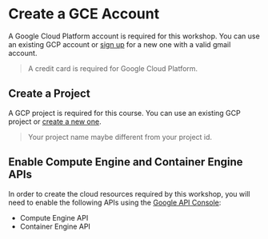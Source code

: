 # Create a GCE Account

A Google Cloud Platform account is required for this workshop. You can use an existing GCP account or [sign up](https://cloud.google.com/compute/docs/signup) for a new one with a valid gmail account.

> A credit card is required for Google Cloud Platform.

## Create a Project

A GCP project is required for this course. You can use an existing GCP project or [create a new one](https://support.google.com/cloud/answer/6251787).

> Your project name maybe different from your project id.

## Enable Compute Engine and Container Engine APIs

In order to create the cloud resources required by this workshop, you will need to enable the following APIs using the [Google API Console](https://developers.googleblog.com/2016/03/introducing-google-api-console.html):

* Compute Engine API
* Container Engine API